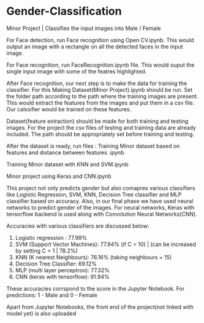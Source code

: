 # Gender-Classification
Minor Project | Classifies the input images into Male / Female

For Face detection, run Face recognition using Open CV.ipynb. 
This would output an image with a rectangle on all the detected faces in the input image.

For Face recognition, run FaceRecognition.ipynb file. 
This would ouput the single input image with some of the featres highlighted.

After Face recognition, our next step is to make the data for training the classifier. 
For this Making Dataset(Minor Project).ipynb should be run. 
Set the folder path according to the path where the training images are present.
This would extract the features from the images and put them in a csv file. Our calssifier would be trained on these features.

Dataset(feature extraction) should be made for both training and testing images.
For the project the csv files of testing and training data are already included. The path should be appropriately set before training and testing.

After the dataset is ready, run files :
Training Minor dataset based on features and distance between features .ipynb

Training Minor dataset with KNN and SVM.ipynb

Minor project using Keras and CNN.ipynb

This project not only predicts gender but also comapres various classifiers like Logistic Regression, SVM, KNN, Decision Tree classifier and MLP classifier based on accuracy.
Also, in our final phase we have used neural networks to predict gender of the images. For neural networks, Keras with tensorflow backend is used along with Convolution Neural Networks(CNN).

Accuracies with various classifiers are discussed below:
1. Logistic regression :            77.99%
2. SVM (Support Vector Machines):   77.94%   (if C = 10) | (can be increased by setting C = 1 | 78.2%)
3. KNN (K nearest Neighbours):      76.16%   (taking neighbours = 15)
4. Decision Tree Classifier:        69.12%
5. MLP (multi layer perceptron):    77.32%
6. CNN (keras with tensorflow):     91.94%

These accuracies corrspond to the score in the Jupyter Notebook.
For predictions: 1 - Male and 0 - Female

Apart from Jupyter Notebooks, the front end of the project(not linked with model yet) is also uploaded
